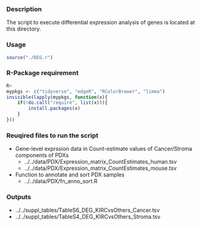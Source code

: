 ### Description
The script to execute differential expression analysis of genes is located at this directory.

### Usage
```R
source("./DEG.r")
```

### R-Package requirement
```R
R>
mypkgs <- c("tidyverse", "edgeR", "RColorBrewer", "limma")
invisible(lapply(mypkgs, function(x){
    if(!do.call("require", list(x))){
        install.packages(x)
    }
}))
```

### Reuqired files to run the script
- Gene-level exprssion data in Count-estimate values of Cancer/Stroma components of PDXs 
  - ../../data/PDX/Expression_matrix_CountEstimates_human.tsv
  - ../../data/PDX/Expression_matrix_CountEstimates_mouse.tsv
- Function to annotate and sort PDX samples
  - ../../data/PDX/fn_anno_sort.R

### Outputs
- ../../suppl_tables/TableS6_DEG_KIRCvsOthers_Cancer.tsv
- ../../suppl_tables/TableS4_DEG_KIRCvsOthers_Stroma.tsv